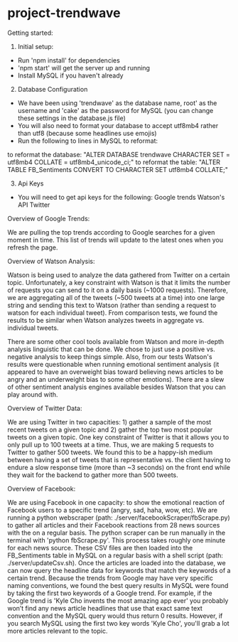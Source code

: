 # project-trendwave

Getting started:

1. Initial setup:
- Run 'npm install' for dependencies
- 'npm start' will get the server up and running
- Install MySQL if you haven't already

2. Database Configuration
- We have been using 'trendwave' as the database name, root' as the username and 'cake' as the password for MySQL (you can change these settings in the database.js file)
- You will also need to format your database to accept utf8mb4 rather than utf8 (because some headlines use emojis)
- Run the following to lines in MySQL to reformat:

to reformat the database: "ALTER DATABASE trendwave CHARACTER SET = utf8mb4 COLLATE = utf8mb4_unicode_ci;"
to reformat the table: "ALTER TABLE FB_Sentiments CONVERT TO CHARACTER SET utf8mb4 COLLATE;"

3. Api Keys
- You will need to get api keys for the following:
  Google trends
	Watson's API
	Twitter 

Overview of Google Trends:

We are pulling the top trends according to Google searches for a given moment in time. This list of trends will update to the latest ones when you refresh the page.

Overview of Watson Analysis:

Watson is being used to analyze the data gathered from Twitter on a certain topic. Unfortunately, a key constraint with Watson is that it limits the number of requests you can send to it on a daily basis (~1000 requests). Therefore, we are aggregating all of the tweets (~500 tweets at a time) into one large string and sending this text to Watson (rather than sending a request to watson for each individual tweet). From comparison tests, we found the results to be similar when Watson analyzes tweets in aggregate vs. individual tweets.

There are some other cool tools available from Watson and more in-depth analysis linguistic that can be done. We chose to just use a positive vs. negative analysis to keep things simple. Also, from our tests Watson's results were questionable when running emotional sentiment analysis (it appeared to have an overweight bias toward believing news articles to be angry and an underweight bias to some other emotions). There are a slew of other sentiment analysis engines available besides Watson that you can play around with.

Overview of Twitter Data:

We are using Twitter in two capacities: 1) gather a sample of the most recent tweets on a given topic and 2) gather the top two most popular tweets on a given topic. One key constraint of Twitter is that it allows you to only pull up to 100 tweets at a time. Thus, we are making 5 requests to Twitter to gather 500 tweets. We found this to be a happy-ish medium between having a set of tweets that is representative vs. the client having to endure a slow response time (more than ~3 seconds) on the front end while they wait for the backend to gather more than 500 tweets.

Overview of Facebook:

We are using Facebook in one capacity: to show the emotional reaction of Facebook users to a specific trend (angry, sad, haha, wow, etc). We are running a python webscraper (path: ./server/facebookScraper/fbScrape.py) to gather all articles and their Facebook reactions from 28 news sources with the on a regular basis. The python scraper can be run manually in the terminal with 'python fbScrape.py'. This process takes roughly one minute for each news source. These CSV files are then loaded into the FB_Sentiments table in MySQL on a regular basis with a shell script (path: ./server/updateCsv.sh). Once the articles are loaded into the database, we can now query the headline data for keywords that match the keywords of a certain trend. Because the trends from Google may have very specific naming conventions, we found the best query results in MySQL were found by taking the first two keywords of a Google trend. For example, if the Google trend is 'Kyle Cho invents the most amazing app ever' you probably won’t find any news article headlines that use that exact same text convention and the MySQL query would thus return 0 results. However, if you search MySQL using the first two key words 'Kyle Cho', you'll grab a lot more articles relevant to the topic.



